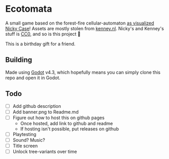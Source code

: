 # Ecotomata
A small game based on the forest-fire cellular-automaton [as visualized Nicky Case](https://ncase.me/sim/)! Assets are mostly stolen from [kenney.nl](https://kenney.nl/). Nicky's and Kenney's stuff is [CC0](https://creativecommons.org/publicdomain/zero/1.0/deed.en), and so is this project 🧡

This is a birthday gift for a friend.

## Building
Made using [Godot](https://godotengine.org/) v4.3, which hopefully means you can simply clone this repo and open it in Godot.

## Todo
- [ ] Add github description
- [ ] Add banner.png to Readme.md
- [ ] Figure out how to host this on github pages
	- Once hosted, add link to github and readme
	- If hosting isn't possible, put releases on github
- [ ] Playtesting
- [ ] Sound? Music?
- [ ] Title screen
- [ ] Unlock tree-variants over time